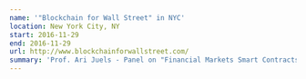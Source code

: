 ```yaml
---
name: '"Blockchain for Wall Street" in NYC'
location: New York City, NY
start: 2016-11-29
end: 2016-11-29
url: http://www.blockchainforwallstreet.com/
summary: 'Prof. Ari Juels - Panel on "Financial Markets Smart Contracts - Implementing Legally Sound, Predictable and Secure Processes"'
---
```

